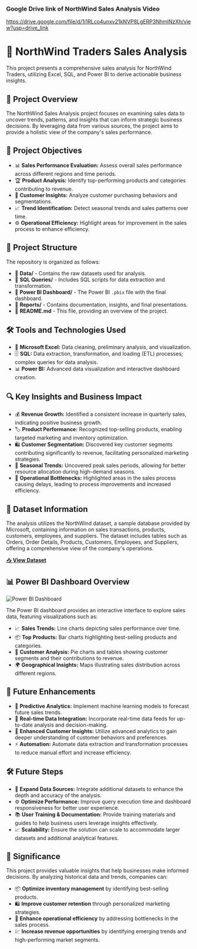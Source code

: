 ### Google Drive link of NorthWind Sales Analysis Video
https://drive.google.com/file/d/1i1RLco4unxv21kNVP8LgERP3NhmlNzXh/view?usp=drive_link
# 🏢 NorthWind Traders Sales Analysis

This project presents a comprehensive sales analysis for NorthWind Traders, utilizing Excel, SQL, and Power BI to derive actionable business insights.

## 📌 Project Overview

The NorthWind Sales Analysis project focuses on examining sales data to uncover trends, patterns, and insights that can inform strategic business decisions. By leveraging data from various sources, the project aims to provide a holistic view of the company's sales performance.

## 🎯 Project Objectives

- 📊 **Sales Performance Evaluation:** Assess overall sales performance across different regions and time periods.
- 🏆 **Product Analysis:** Identify top-performing products and categories contributing to revenue.
- 👥 **Customer Insights:** Analyze customer purchasing behaviors and segmentations.
- 📈 **Trend Identification:** Detect seasonal trends and sales patterns over time.
- ⚙️ **Operational Efficiency:** Highlight areas for improvement in the sales process to enhance efficiency.

## 📂 Project Structure

The repository is organized as follows:

- 📁 **Data/** - Contains the raw datasets used for analysis.
- 📁 **SQL Queries/** - Includes SQL scripts for data extraction and transformation.
- 📁 **Power BI Dashboard/** - The Power BI `.pbix` file with the final dashboard.
- 📁 **Reports/** - Contains documentation, insights, and final presentations.
- 📄 **README.md** - This file, providing an overview of the project.

## 🛠 Tools and Technologies Used

- 📑 **Microsoft Excel:** Data cleaning, preliminary analysis, and visualization.
- 🗄 **SQL:** Data extraction, transformation, and loading (ETL) processes; complex queries for data analysis.
- 📊 **Power BI:** Advanced data visualization and interactive dashboard creation.

## 🔍 Key Insights and Business Impact

- 💰 **Revenue Growth:** Identified a consistent increase in quarterly sales, indicating positive business growth.
- 🏷 **Product Performance:** Recognized top-selling products, enabling targeted marketing and inventory optimization.
- 🛍 **Customer Segmentation:** Discovered key customer segments contributing significantly to revenue, facilitating personalized marketing strategies.
- 📆 **Seasonal Trends:** Uncovered peak sales periods, allowing for better resource allocation during high-demand seasons.
- 🚀 **Operational Bottlenecks:** Highlighted areas in the sales process causing delays, leading to process improvements and increased efficiency.

## 📂 Dataset Information

The analysis utilizes the NorthWind dataset, a sample database provided by Microsoft, containing information on sales transactions, products, customers, employees, and suppliers. The dataset includes tables such as Orders, Order Details, Products, Customers, Employees, and Suppliers, offering a comprehensive view of the company's operations.

[📥 **View Dataset**](https://github.com/VandanaGodaba/PowerBI-Capstone-Project-NorthWind-Sales-Analysis-/tree/main/Data)

## 📊 Power BI Dashboard Overview

![Power BI Dashboard](https://github.com/user-attachments/assets/bae8a488-a086-465d-bbf6-b0ffb7290cd5)

The Power BI dashboard provides an interactive interface to explore sales data, featuring visualizations such as:

- 📈 **Sales Trends:** Line charts depicting sales performance over time.
- 📦 **Top Products:** Bar charts highlighting best-selling products and categories.
- 👥 **Customer Analysis:** Pie charts and tables showing customer segments and their contributions to revenue.
- 🌍 **Geographical Insights:** Maps illustrating sales distribution across different regions.

## 🚀 Future Enhancements

- 🤖 **Predictive Analytics:** Implement machine learning models to forecast future sales trends.
- 🔄 **Real-time Data Integration:** Incorporate real-time data feeds for up-to-date analysis and decision-making.
- 🧠 **Enhanced Customer Insights:** Utilize advanced analytics to gain deeper understanding of customer behaviors and preferences.
- ⚡ **Automation:** Automate data extraction and transformation processes to reduce manual effort and increase efficiency.

## 🛠 Future Steps

- 📡 **Expand Data Sources:** Integrate additional datasets to enhance the depth and accuracy of the analysis.
- ⚙️ **Optimize Performance:** Improve query execution time and dashboard responsiveness for better user experience.
- 📚 **User Training & Documentation:** Provide training materials and guides to help business users leverage insights effectively.
- 📈 **Scalability:** Ensure the solution can scale to accommodate larger datasets and additional analytical features.

## 🌟 Significance

This project provides valuable insights that help businesses make informed decisions. By analyzing historical data and trends, companies can:

- 📦 **Optimize inventory management** by identifying best-selling products.
- 🛍 **Improve customer retention** through personalized marketing strategies.
- 🚀 **Enhance operational efficiency** by addressing bottlenecks in the sales process.
- 💹 **Increase revenue opportunities** by identifying emerging trends and high-performing market segments.



